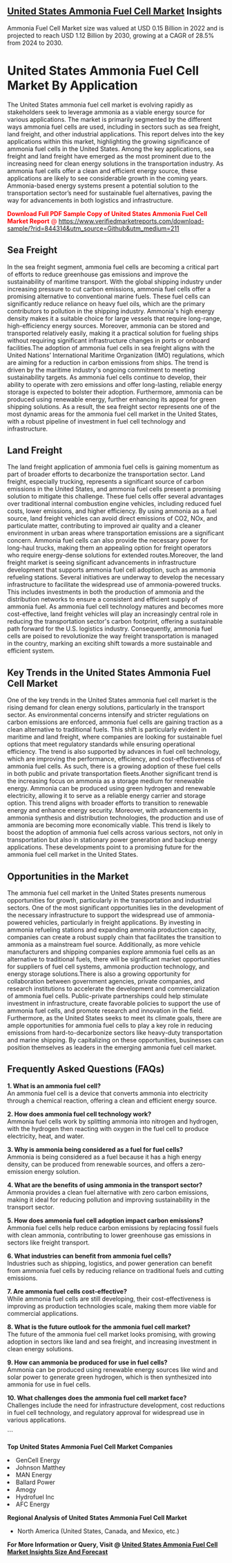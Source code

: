 <h2><a href="https://www.verifiedmarketreports.com/download-sample/?rid=844314&amp;utm_source=Github&amp;utm_medium=211" target="_blank">United States Ammonia Fuel Cell Market</a> Insights</h2><p>Ammonia Fuel Cell Market size was valued at USD 0.15 Billion in 2022 and is projected to reach USD 1.12 Billion by 2030, growing at a CAGR of 28.5% from 2024 to 2030.</p><p><h1>United States Ammonia Fuel Cell Market By Application</h1><p>The United States ammonia fuel cell market is evolving rapidly as stakeholders seek to leverage ammonia as a viable energy source for various applications. The market is primarily segmented by the different ways ammonia fuel cells are used, including in sectors such as sea freight, land freight, and other industrial applications. This report delves into the key applications within this market, highlighting the growing significance of ammonia fuel cells in the United States. Among the key applications, sea freight and land freight have emerged as the most prominent due to the increasing need for clean energy solutions in the transportation industry. As ammonia fuel cells offer a clean and efficient energy source, these applications are likely to see considerable growth in the coming years. Ammonia-based energy systems present a potential solution to the transportation sector’s need for sustainable fuel alternatives, paving the way for advancements in both logistics and infrastructure.<p><span class=""><span style="color: #ff0000;"><strong>Download Full PDF Sample Copy of United States Ammonia Fuel Cell Market Report</strong> @ </span><a href="https://www.verifiedmarketreports.com/download-sample/?rid=844314&amp;utm_source=Github&amp;utm_medium=211" target="_blank">https://www.verifiedmarketreports.com/download-sample/?rid=844314&amp;utm_source=Github&amp;utm_medium=211</a></span></p></p><h2>Sea Freight</h2><p>In the sea freight segment, ammonia fuel cells are becoming a critical part of efforts to reduce greenhouse gas emissions and improve the sustainability of maritime transport. With the global shipping industry under increasing pressure to cut carbon emissions, ammonia fuel cells offer a promising alternative to conventional marine fuels. These fuel cells can significantly reduce reliance on heavy fuel oils, which are the primary contributors to pollution in the shipping industry. Ammonia's high energy density makes it a suitable choice for large vessels that require long-range, high-efficiency energy sources. Moreover, ammonia can be stored and transported relatively easily, making it a practical solution for fueling ships without requiring significant infrastructure changes in ports or onboard facilities.The adoption of ammonia fuel cells in sea freight aligns with the United Nations’ International Maritime Organization (IMO) regulations, which are aiming for a reduction in carbon emissions from ships. The trend is driven by the maritime industry's ongoing commitment to meeting sustainability targets. As ammonia fuel cells continue to develop, their ability to operate with zero emissions and offer long-lasting, reliable energy storage is expected to bolster their adoption. Furthermore, ammonia can be produced using renewable energy, further enhancing its appeal for green shipping solutions. As a result, the sea freight sector represents one of the most dynamic areas for the ammonia fuel cell market in the United States, with a robust pipeline of investment in fuel cell technology and infrastructure.<h2>Land Freight</h2><p>The land freight application of ammonia fuel cells is gaining momentum as part of broader efforts to decarbonize the transportation sector. Land freight, especially trucking, represents a significant source of carbon emissions in the United States, and ammonia fuel cells present a promising solution to mitigate this challenge. These fuel cells offer several advantages over traditional internal combustion engine vehicles, including reduced fuel costs, lower emissions, and higher efficiency. By using ammonia as a fuel source, land freight vehicles can avoid direct emissions of CO2, NOx, and particulate matter, contributing to improved air quality and a cleaner environment in urban areas where transportation emissions are a significant concern. Ammonia fuel cells can also provide the necessary power for long-haul trucks, making them an appealing option for freight operators who require energy-dense solutions for extended routes.Moreover, the land freight market is seeing significant advancements in infrastructure development that supports ammonia fuel cell adoption, such as ammonia refueling stations. Several initiatives are underway to develop the necessary infrastructure to facilitate the widespread use of ammonia-powered trucks. This includes investments in both the production of ammonia and the distribution networks to ensure a consistent and efficient supply of ammonia fuel. As ammonia fuel cell technology matures and becomes more cost-effective, land freight vehicles will play an increasingly central role in reducing the transportation sector's carbon footprint, offering a sustainable path forward for the U.S. logistics industry. Consequently, ammonia fuel cells are poised to revolutionize the way freight transportation is managed in the country, marking an exciting shift towards a more sustainable and efficient system.<h2>Key Trends in the United States Ammonia Fuel Cell Market</h2><p>One of the key trends in the United States ammonia fuel cell market is the rising demand for clean energy solutions, particularly in the transport sector. As environmental concerns intensify and stricter regulations on carbon emissions are enforced, ammonia fuel cells are gaining traction as a clean alternative to traditional fuels. This shift is particularly evident in maritime and land freight, where companies are looking for sustainable fuel options that meet regulatory standards while ensuring operational efficiency. The trend is also supported by advances in fuel cell technology, which are improving the performance, efficiency, and cost-effectiveness of ammonia fuel cells. As such, there is a growing adoption of these fuel cells in both public and private transportation fleets.Another significant trend is the increasing focus on ammonia as a storage medium for renewable energy. Ammonia can be produced using green hydrogen and renewable electricity, allowing it to serve as a reliable energy carrier and storage option. This trend aligns with broader efforts to transition to renewable energy and enhance energy security. Moreover, with advancements in ammonia synthesis and distribution technologies, the production and use of ammonia are becoming more economically viable. This trend is likely to boost the adoption of ammonia fuel cells across various sectors, not only in transportation but also in stationary power generation and backup energy applications. These developments point to a promising future for the ammonia fuel cell market in the United States.<h2>Opportunities in the Market</h2><p>The ammonia fuel cell market in the United States presents numerous opportunities for growth, particularly in the transportation and industrial sectors. One of the most significant opportunities lies in the development of the necessary infrastructure to support the widespread use of ammonia-powered vehicles, particularly in freight applications. By investing in ammonia refueling stations and expanding ammonia production capacity, companies can create a robust supply chain that facilitates the transition to ammonia as a mainstream fuel source. Additionally, as more vehicle manufacturers and shipping companies explore ammonia fuel cells as an alternative to traditional fuels, there will be significant market opportunities for suppliers of fuel cell systems, ammonia production technology, and energy storage solutions.There is also a growing opportunity for collaboration between government agencies, private companies, and research institutions to accelerate the development and commercialization of ammonia fuel cells. Public-private partnerships could help stimulate investment in infrastructure, create favorable policies to support the use of ammonia fuel cells, and promote research and innovation in the field. Furthermore, as the United States seeks to meet its climate goals, there are ample opportunities for ammonia fuel cells to play a key role in reducing emissions from hard-to-decarbonize sectors like heavy-duty transportation and marine shipping. By capitalizing on these opportunities, businesses can position themselves as leaders in the emerging ammonia fuel cell market.<h2>Frequently Asked Questions (FAQs)</h2><p><strong>1. What is an ammonia fuel cell?</strong><br>An ammonia fuel cell is a device that converts ammonia into electricity through a chemical reaction, offering a clean and efficient energy source.</p><p><strong>2. How does ammonia fuel cell technology work?</strong><br>Ammonia fuel cells work by splitting ammonia into nitrogen and hydrogen, with the hydrogen then reacting with oxygen in the fuel cell to produce electricity, heat, and water.</p><p><strong>3. Why is ammonia being considered as a fuel for fuel cells?</strong><br>Ammonia is being considered as a fuel because it has a high energy density, can be produced from renewable sources, and offers a zero-emission energy solution.</p><p><strong>4. What are the benefits of using ammonia in the transport sector?</strong><br>Ammonia provides a clean fuel alternative with zero carbon emissions, making it ideal for reducing pollution and improving sustainability in the transport sector.</p><p><strong>5. How does ammonia fuel cell adoption impact carbon emissions?</strong><br>Ammonia fuel cells help reduce carbon emissions by replacing fossil fuels with clean ammonia, contributing to lower greenhouse gas emissions in sectors like freight transport.</p><p><strong>6. What industries can benefit from ammonia fuel cells?</strong><br>Industries such as shipping, logistics, and power generation can benefit from ammonia fuel cells by reducing reliance on traditional fuels and cutting emissions.</p><p><strong>7. Are ammonia fuel cells cost-effective?</strong><br>While ammonia fuel cells are still developing, their cost-effectiveness is improving as production technologies scale, making them more viable for commercial applications.</p><p><strong>8. What is the future outlook for the ammonia fuel cell market?</strong><br>The future of the ammonia fuel cell market looks promising, with growing adoption in sectors like land and sea freight, and increasing investment in clean energy solutions.</p><p><strong>9. How can ammonia be produced for use in fuel cells?</strong><br>Ammonia can be produced using renewable energy sources like wind and solar power to generate green hydrogen, which is then synthesized into ammonia for use in fuel cells.</p><p><strong>10. What challenges does the ammonia fuel cell market face?</strong><br>Challenges include the need for infrastructure development, cost reductions in fuel cell technology, and regulatory approval for widespread use in various applications.</p>```</p><p><strong>Top United States Ammonia Fuel Cell Market Companies</strong></p><div data-test-id=""><p><li>GenCell Energy</li><li> Johnson Matthey</li><li> MAN Energy</li><li> Ballard Power</li><li> Amogy</li><li> Hydrofuel Inc</li><li> AFC Energy</li></p><div><strong>Regional Analysis of&nbsp;United States Ammonia Fuel Cell Market</strong></div><ul><li dir="ltr"><p dir="ltr">North America&nbsp;(United States, Canada, and Mexico, etc.)</p></li></ul><p><strong>For More Information or Query, Visit @&nbsp;</strong><strong><a href="https://www.verifiedmarketreports.com/product/ammonia-fuel-cell-market/?utm_source=Github&amp;utm_medium=211" target="_blank">United States Ammonia Fuel Cell Market Insights Size And Forecast</a></strong></p></div>
